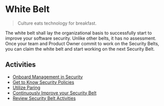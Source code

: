 # White Belt

> Culture eats technology for breakfast.

The white belt shall lay the organizational basis to successfully start to improve your software security. Unlike other belts, it has no assessment. Once your team and Product Owner commit to work on the Security Belts, you can claim the white belt and start working on the next Security Belt.

## Activities
- [Onboard Management in Security](onboard-management-in-security.md)
- [Get to Know Security Policies](get-to-know-security-policies.md)
- [Utilize Paring](utilize-paring.md)
- [Continuously Improve your Security Belt](continuous-security-improvement.md)
- [Review Security Belt Activities](review-security-belt-activities.md)
